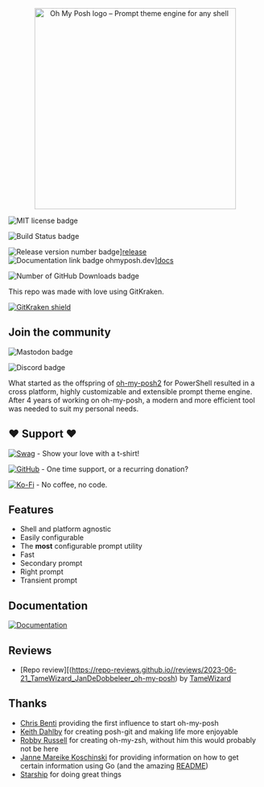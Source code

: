 <!-- markdownlint-disable -->
<p align="center">
  <img
    width="400"
    src="https://raw.githubusercontent.com/jandedobbeleer/oh-my-posh/main/website/static/img/logo.png"
    alt="Oh My Posh logo – Prompt theme engine for any shell"
  />
</p>
<!-- markdownlint-enable -->

![MIT license badge](https://img.shields.io/github/license/JanDeDobbeleer/oh-my-posh.svg)

![Build Status badge](https://img.shields.io/github/actions/workflow/status/jandedobbeleer/oh-my-posh/release.yml?branch=main)

![Release version number badge][release-badge]][release]
![Documentation link badge ohmyposh.dev][docs-badge]][docs]

![Number of GitHub Downloads badge](https://img.shields.io/github/downloads/jandedobbeleer/oh-my-posh/total?color=pink&label=GitHub%20Downloads)

This repo was made with love using GitKraken.

[![GitKraken shield][kraken]][kraken-ref]
<!-- markdownlint-disable first-header-h1 -->

## Join the community

![Mastodon badge](https://img.shields.io/mastodon/follow/110275292073181892?domain=https%3A%2F%2Fhachyderm.io&label=Mastodon&style=social)

![Discord badge](https://img.shields.io/discord/1023597603331526656)

What started as the offspring of [oh-my-posh2](https://github.com/JanDeDobbeleer/oh-my-posh2) for PowerShell
resulted in a cross platform, highly customizable and extensible prompt theme engine. After 4 years of working
on oh-my-posh, a modern and more efficient tool was needed to suit my personal needs.

## :heart: Support :heart:

[![Swag][swag-badge]][swag] - Show your love with a t-shirt!

[![GitHub][github-badge]][github-sponsors] - One time support, or a recurring donation?

[![Ko-Fi][kofi-badge]][kofi] - No coffee, no code.

## Features

* Shell and platform agnostic
* Easily configurable
* The **most** configurable prompt utility
* Fast
* Secondary prompt
* Right prompt
* Transient prompt

## Documentation

[![Documentation][docs-badge]][docs]

## Reviews

* [Repo review][(https://repo-reviews.github.io//reviews/2023-06-21_TameWizard_JanDeDobbeleer_oh-my-posh) by [TameWizard](https://github.com/TameWizard)

## Thanks

* [Chris Benti](https://github.com/chrisbenti/PS-Config) providing the first influence to start oh-my-posh
* [Keith Dahlby](https://github.com/dahlbyk/posh-git) for creating posh-git and making life more enjoyable
* [Robby Russell](https://github.com/ohmyzsh/ohmyzsh) for creating oh-my-zsh, without him this would probably not be here
* [Janne Mareike Koschinski](https://github.com/justjanne) for providing information on how to get certain information
using Go (and the amazing [README](https://github.com/justjanne/powerline-go))
* [Starship](https://github.com/starship/starship/blob/master/src/init/mod.rs) for doing great things

[kraken]: https://img.shields.io/badge/GitKraken-Legendary%20Git%20Tools-teal?style=plastic&logo=gitkraken
[kraken-ref]: https://www.gitkraken.com/invite/nQmDPR9D
[swag-badge]: https://img.shields.io/badge/Swag-Get%20some!-blue
[swag]: https://swag.ohmyposh.dev
[github-badge]: https://img.shields.io/badge/-Sponsor-fafbfc?logo=GitHub%20Sponsors
[github-sponsors]: https://github.com/sponsors/JanDeDobbeleer
[kofi-badge]: https://img.shields.io/badge/Ko--fi-Buy%20me%20a%20coffee!-%2346b798.svg
[kofi]: https://ko-fi.com/jandedobbeleer
[docs-badge]: https://img.shields.io/badge/Docs-ohmyposh.dev-blue
[docs]: https://ohmyposh.dev
[release-badge]: https://img.shields.io/github/v/release/jandedobbeleer/oh-my-posh?label=Release
[release]: https://github.com/JanDeDobbeleer/oh-my-posh/releases/latest
